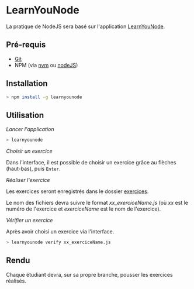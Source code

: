 # LearnYouNode

La pratique de NodeJS sera basé sur l'application [LearnYouNode](https://github.com/workshopper/learnyounode).

## Pré-requis

- [Git](https://git-scm.com/downloads)
- NPM (via [nvm](https://github.com/nvm-sh/nvm) ou [nodeJS](https://nodejs.org/en/download/))

## Installation

```bash
> npm install -g learnyounode
```

## Utilisation

*Lancer l'application*
```bash
> learnyounode
```

*Choisir un exercice*

Dans l'interface, il est possible de choisir un exercice grâce au flèches (haut-bas), puis `Enter`.

*Réaliser l'exercice*

Les exercices seront enregistrés dans le dossier [exercices](./exercices).

Le nom des fichiers devra suivre le format *xx_exerciceName.js* (où _xx_ est le numéro de l'exercice et _exerciceName_ est le nom de l'exercice).

*Vérifier un exercice*

Après avoir choisi un exercice via l'interface.

```bash
> learnyounode verify xx_exerciceName.js
```

## Rendu

Chaque étudiant devra, sur sa propre branche, pousser les exercices réalisés.